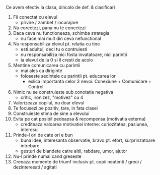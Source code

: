 Ce avem efectiv la clasa, dincolo de def. & clasificari

1. Fii conectat cu elevul
	- privire / zambet / incurajare
2. Nu corectezi, pana nu te conectezi
3. Daca ceva nu functioneaza, schimba strategia
	- nu face mai mult din ceva nefunctional
4. Nu responsabiliza elevul pt. relatia cu tine
	- esti adultul, deci tu o contruiesti
	- nu responsabiliza nici fosta invatatoare, nici parintii
	- ia elevul de la 0 si il cresti de acolo
5. Mentine comunicarea cu parintii
	- mai ales ca diriginte
	- foloseste sedintele cu parintii pt. educarea lor
		- exlica importanta celor 3 nevoi: Conexiune + Comunicare + Control
6. Nimic nu se construieste sub conotatie negativa
	- critic, ironizez, "motivez" cu 4
7. Valorizeaza copilul, nu doar elevul
8. Te focusezi pe pozitiv, tare, in fata clasei
9. Construieste stima de sine a elevului
10. Evita pe cat posibil pedeapsa & recompensa (motivatia externa)
	- crediteaza valoarea motivatiei interne: curiozitatea, pasiunea, interesul
11. Prinde-l ori de cate ori e bun
	- buna idee, interesanta observatie, bravo pt. efort, surprinzatoare intrebare
	- gesturi de blandete catre altii, rabdare, umor, ajutor
12. Nu-l prinde numai cand greseste
13. Creeaza momente de triumf inclusiv pt. copii neatenti / greoi / dezinteresati / agitati
